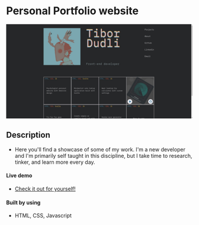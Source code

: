# Personal Portfolio website

![](images/screenshot.png)

## Description

- Here you'll find a showcase of some of my work. I'm a new
  developer and I'm primarily self taught in this
  discipline, but I take time to research, tinker, and
  learn more every day.

#### Live demo

- [Check it out for yourself!](https://cryptic-deer.github.io/my-portfolio)

#### Built by using

- HTML, CSS, Javascript
